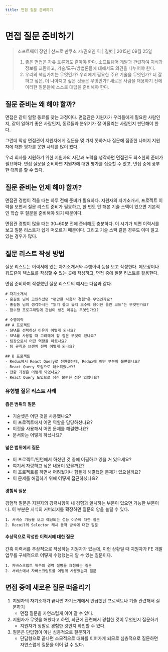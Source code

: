 ```yaml
---
title: 면접 질문 준비하기
---
```

# 면접 질문 준비하기
> 소프트웨어 장인 | 산드로 만쿠소 저/권오인 역 | 길벗 | 2015년 09월 25일
> 1. 좋은 면접은 자유 토론과도 같아야 한다. 소프트웨어 개발과 관련하여 지식과 정보를 교환하고, 기술/도구/방법론들에 대해서도 의견을 나누어야 한다.
> 2. 우리의 핵심가치는 무엇인가? 우리에게 필요한 주요 기술을 무엇인가? 더 잘하고 싶은, 더 나아지고 싶은 것들은 무엇인가? 새로운 사람을 채용하기 전에 이러한 질문들에 스스로 대답을 준비해야 한다.

## 질문 준비는 왜 해야 할까?
면접은 같이 일할 동료를 찾는 과정이다. 면접관은 지원자가 우리들에게 필요한 사람인지, 같이 일하기 좋은 사람인지, 동료들과 분위기가 잘 어울리는 사람인지 판단해야 한다.

그런데 막상 면접관이 지원자에게 질문을 몇 가지 못하거나 질문에 집중한 나머지 지원자에 대한 평가를 못한 사례를 많이 봤다.

우리 회사를 지원하기 위한 지원자의 시간과 노력을 생각하면 면접관도 최소한의 준비가 필요하다.
면접 질문을 준비하면 지원자에 대한 평가를 집중할 수 있고, 면접 중에 풍부한 대화를 할 수 있다.

## 질문 준비는 언제 해야 할까?
면접관 경험이 적을 때는 하루 전에 준비가 필요하다.
지원자의 자기소개서, 프로젝트 이력을 보면서 질문 리스트 준비가 필요하고,
한 번도 안 해본 기술 스택이 있으면 기본적인 학습 후 질문을 준비해야 되기 때문이다.

면접관 경험이 많을 때는 30~60분 전에 준비해도 충분하다.
이 시기가 되면 이력서를 보고 질문 리스트가 쉽게 떠오르기 때문이다.
그리고 기술 스택 같은 경우도 이미 알고 있는 경우가 많다.

## 질문 리스트 작성 방법
질문 리스트는 이력서에 있는 자기소개서와 수행이력 등을 보고 작성한다.
메모장이나 워드같이 텍스트를 작성할 수 있는 곳에 작성하고, 면접 중에 질문 리스트를 활용한다.

면접 준비하며 작성했던 질문 리스트의 예시는 다음과 같다.
```
# 자기소개서
- 홍길동 님이 고민하셨던 "편안한 사용자 경험"은 무엇인가요?
- 홍길동 님이 생각하시는 "읽기 좋고 유지 보수에 용이한 클린 코드"는 무엇인가요?
- 함수형 프로그래밍에 관심이 생긴 이유는 무엇인가요?

# 수행이력
## A 프로젝트
- SPA를 선택하신 이유가 어떻게 되나요?
- SPA를 사용할 때 고려해야 할 점은 무엇이 있나요?
- 팀장으로서 어떤 역할을 하셨나요?
- 팀 규칙과 브랜치 전략 어떻게 되나요?

## B 프로젝트
- Redux에서 React Query로 전환했는데, Redux에 어떤 부분이 불편했나요?
- React Query 도입으로 해소되었나요?
- 전환 과정은 어떻게 되었나요?
- React Query 도입으로 생긴 불편한 점은 없었나요?
```

### 유형별 질문 리스트 사례
#### 좁은 범위의 질문
- 기술셋은 어떤 것을 사용했나요?
- 이 프로젝트에서 어떤 역할을 담당하셨나요?
- 이것을 사용해서 어떤 문제를 해결했나요?
- 문서화는 어떻게 하셨나요?

#### 넓은 범위에서 질문
- 이 프로젝트/인턴에서 하셨던 것 중에 어필하고 있을 거 있으세요?
- 여기서 자랑하고 싶은 내용이 있을까요?
- 이 프로젝트를 하면서 어려웠거나 힘들게 해결했던 문제가 있으실까요?
- 이 문제를 해결하기 위해 어떻게 접근하셨나요?

#### 경험적 질문
경험적 질문은 지원자의 경력사항이 내 경험과 일치하는 부분이 있으면 가능한 부분이다.
이 부분은 지식의 커버리지를 확장하면 질문의 양을 늘릴 수 있다.

```
1. 서비스 기능을 보고 예상되는 성능 이슈에 대한 질문
2. Recoil의 Selector 캐시 동작 방식에 대한 질문
```

#### 추상적으로 작성한 이력서에 대한 질문
간혹 이력서를 추상적으로 작성하는 지원자가 있는데, 이런 상황일 때 지원자가 FE 개발 업무를 구체적으로 어떻게 수행했는지 알 수 있는 질문이다.

```
1. 자바스크립트 위주의 경력 설명을 요청하는 질문
2. 서비스에서 자바스크립트를 어떻게 사용했는지 질문
```

## 면접 중에 새로운 질문 떠올리기
1. 지원자의 자기소개가 끝나면 자기소개에서 언급했던 프로젝트나 기술 관련해서 질문하기
   - 면접 질문을 자연스럽게 이어 갈 수 있다.
1. 지원자가 무엇을 해봤다고 하면, 최근에 관련해서 경험한 것이 무엇인지 질문하기
   - 지원자가 정말로 경험한 것인지 확인할 수 있다.
1. 질문은 단답형이 아닌 심층적으로 질문하기
   - 단답형으로 끝나면 소모적으로 대화를 이어가게 되므로 심층적으로 질문하면 자연스럽게 질문을 이어 갈 수 있다.